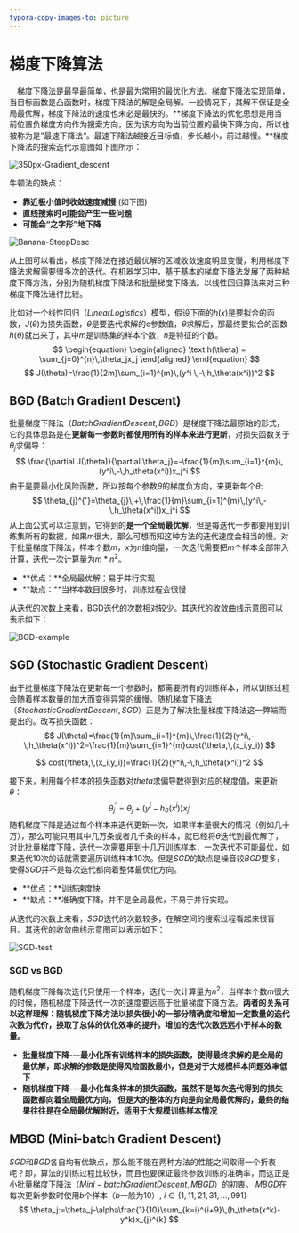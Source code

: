 ```yaml
---
typora-copy-images-to: picture
---
```


# 梯度下降算法

　梯度下降法是最早最简单，也是最为常用的最优化方法。梯度下降法实现简单，当目标函数是凸函数时，梯度下降法的解是全局解。一般情况下，其解不保证是全局最优解，梯度下降法的速度也未必是最快的。**梯度下降法的优化思想是用当前位置负梯度方向作为搜索方向，因为该方向为当前位置的最快下降方向，所以也被称为是”最速下降法“。最速下降法越接近目标值，步长越小，前进越慢。**梯度下降法的搜索迭代示意图如下图所示：

![350px-Gradient_descent](D:\work\Notes\base\picture\350px-Gradient_descent.png)

牛顿法的缺点：

- **靠近极小值时收敛速度减慢** (如下图)
- **直线搜索时可能会产生一些问题**
- **可能会“之字形”地下降**

![Banana-SteepDesc](D:\work\Notes\base\picture\Banana-SteepDesc.gif)

从上图可以看出，梯度下降法在接近最优解的区域收敛速度明显变慢，利用梯度下降法求解需要很多次的迭代。在机器学习中，基于基本的梯度下降法发展了两种梯度下降方法，分别为随机梯度下降法和批量梯度下降法。以线性回归算法来对三种梯度下降法进行比较。

比如对一个线性回归$（Linear Logistics）$模型，假设下面的$h(x)$是要拟合的函数，$J(\theta)$为损失函数，$\theta$是要迭代求解的c参数值，$\theta$求解后，那最终要拟合的函数$h(\theta)$就出来了，其中$m$是训练集的样本个数，$n$是特征的个数。
$$
\begin{equation}
\begin{aligned}
\text h(\theta) = \sum_{j=0}^{n}\,\theta_jx_j
\end{aligned}
\end{equation}
$$
$$
J(\theta)=\frac{1}{2m}\sum_{i=1}^{m}\,(y^i \,-\,h_\theta(x^i))^2
$$

## BGD (Batch Gradient Descent)

批量梯度下降法$（Batch Gradient Descent, BGD）$是梯度下降法最原始的形式，它的具体思路是在**更新每一参数时都使用所有的样本来进行更新**，对损失函数关于$\theta_j$求偏导：
$$
\frac{\partial J(\theta)}{\partial \theta_j}=-\frac{1}{m}\sum_{i=1}^{m}\,(y^i\,-\,h_\theta(x^i))x_j^i
$$
由于是要最小化风险函数，所以按每个参数$\theta$的梯度负方向，来更新每个$\theta$:
$$
\theta_{j}^{'}=\theta_{j}\,+\,\frac{1}{m}\sum_{i=1}^{m}\,(y^i\,-\,h_\theta(x^i))x_j^i
$$
从上面公式可以注意到，它得到的**是一个全局最优解**，但是每迭代一步都要用到训练集所有的数据，如果$m$很大，那么可想而知这种方法的迭代速度会相当的慢。对于批量梯度下降法，样本个数$m$，$x$为$n$维向量，一次迭代需要把$m$个样本全部带入计算，迭代一次计算量为$m*n^2$。

- **优点：**全局最优解；易于并行实现
- **缺点：**当样本数目很多时，训练过程会很慢

从迭代的次数上来看，BGD迭代的次数相对较少。其迭代的收敛曲线示意图可以表示如下：

![BGD-example](D:\work\Notes\base\picture\BGD-example.png)

## SGD (Stochastic Gradient Descent)

由于批量梯度下降法在更新每一个参数时，都需要所有的训练样本，所以训练过程会随着样本数量的加大而变得异常的缓慢。随机梯度下降法$（Stochastic Gradient Descent, SGD）$正是为了解决批量梯度下降法这一弊端而提出的。改写损失函数：
$$
J(\theta)=\frac{1}{m}\sum_{i=1}^{m}\,\frac{1}{2}(y^i\,-\,h_\theta(x^i))^2=\frac{1}{m}\sum_{i=1}^{m}cost(\theta,\,(x_i,y_i))
$$

$$
cost(\theta,\,(x_i,y_i))=\frac{1}{2}(y^i\,-\,h_\theta(x^i))^2
$$

接下来，利用每个样本的损失函数对$theta$求偏导数得到对应的梯度值，来更新$\theta$：
$$
\theta_{j}^{'}=\theta_j + (y^i - h_\theta(x^i))x_{j}^{i}
$$
随机梯度下降是通过每个样本来迭代更新一次，如果样本量很大的情况（例如几十万），那么可能只用其中几万条或者几千条的样本，就已经将$\theta$迭代到最优解了，对比批量梯度下降，迭代一次需要用到十几万训练样本，一次迭代不可能最优，如果迭代$10$次的话就需要遍历训练样本$10$次。但是$SGD$的缺点是噪音较$BGD$要多，使得$SGD$并不是每次迭代都向着整体最优化方向。

- **优点：**训练速度快
- **缺点：**准确度下降，并不是全局最优，不易于并行实现。

从迭代的次数上来看，$SGD$迭代的次数较多，在解空间的搜索过程看起来很盲目。其迭代的收敛曲线示意图可以表示如下：

![SGD-test](D:\work\Notes\base\picture\SGD-test.png)

### SGD vs BGD

随机梯度下降每次迭代只使用一个样本，迭代一次计算量为$n^2$，当样本个数$m$很大的时候，随机梯度下降迭代一次的速度要远高于批量梯度下降方法。**两者的关系可以这样理解：随机梯度下降方法以损失很小的一部分精确度和增加一定数量的迭代次数为代价，换取了总体的优化效率的提升。增加的迭代次数远远小于样本的数量。**

- **批量梯度下降---最小化所有训练样本的损失函数，使得最终求解的是全局的最优解，即求解的参数是使得风险函数最小，但是对于大规模样本问题效率低下**
- **随机梯度下降---最小化每条样本的损失函数，虽然不是每次迭代得到的损失函数都向着全局最优方向， 但是大的整体的方向是向全局最优解的，最终的结果往往是在全局最优解附近，适用于大规模训练样本情况**

## MBGD (Mini-batch Gradient Descent) 
$SGD$和$BGD$各自均有优缺点，那么能不能在两种方法的性能之间取得一个折衷呢？即，算法的训练过程比较快，而且也要保证最终参数训练的准确率，而这正是小批量梯度下降法$（Mini-batch Gradient Descent, MBGD）$的初衷。
$MBGD$在每次更新参数时使用$b$个样本（$b$一般为$10$）, $i\in \{1,11,21,31,...,991\}$
$$
\theta_j:=\theta_j-\alpha\frac{1}{10}\sum_{k=i}^{i+9}\,(h_\theta(x^k)-y^k)x_{j}^{k}
$$


